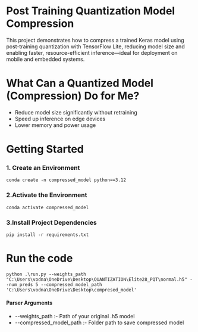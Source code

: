 # Post Training Quantization Model Compression

This project demonstrates how to compress a trained Keras model using post-training quantization with TensorFlow Lite, reducing model size and enabling faster, resource-efficient inference—ideal for deployment on mobile and embedded systems.

# What Can a Quantized Model (Compression) Do for Me?
  * Reduce model size significantly without retraining
  * Speed up inference on edge devices
  * Lower memory and power usage

# Getting Started
### 1. Create an Environment
``` conda create -n compressed_model python==3.12 ```
### 2.Activate the Environment
``` conda activate compressed_model ```
### 3.Install Project Dependencies
``` pip install -r requirements.txt ```
# Run the code
```
python .\run.py --weights_path "C:\Users\vodna\OneDrive\Desktop\QUANTIZATION\Elite28_PQT\normal.h5" --num_preds 5 --compressed_model_path 'C:\Users\vodna\OneDrive\Desktop\compresed_model'
```
#### Parser Arguments

 * --weights_path	         :-	Path of your original .h5 model
 * --compressed_model_path	:-	Folder path to save compressed model
